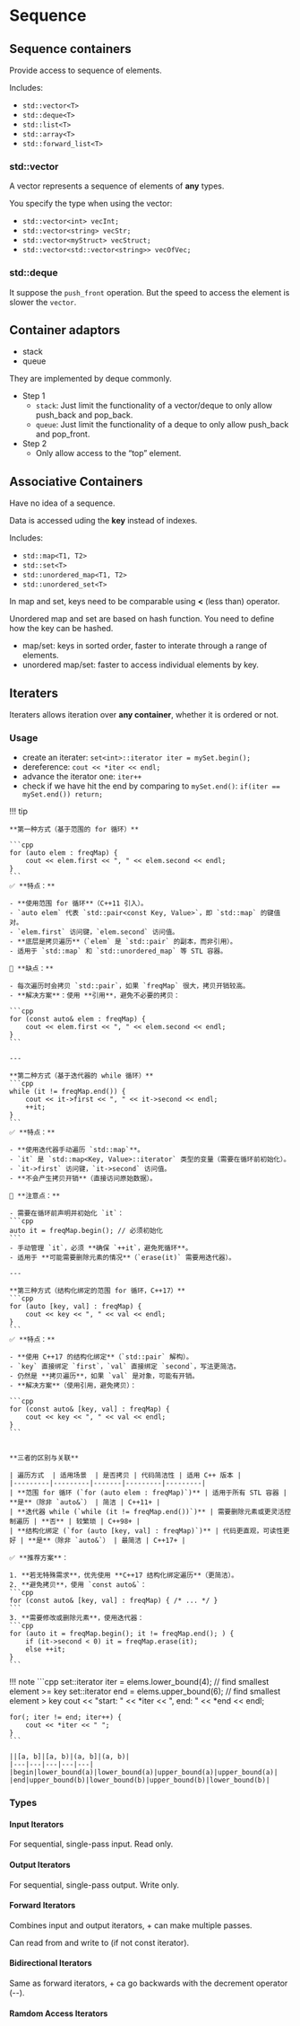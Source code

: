 # Sequence

## Sequence containers

Provide access to sequence of elements.

Includes:

- `std::vector<T>`
- `std::deque<T>`
- `std::list<T>`
- `std::array<T>`
- `std::forward_list<T>`

### std::vector<T>

A vector represents a sequence of elements of **any** types.

You specify the type when using the vector:

- `std::vector<int> vecInt;`
- `std::vector<string> vecStr;`
- `std::vector<myStruct> vecStruct;`
- `std::vector<std::vector<string>> vecOfVec;`

### std::deque<T>

It suppose the `push_front` operation. But the speed to access the element is slower the `vector`.

## Container adaptors

- stack
- queue

They are implemented by deque commonly.

- Step 1
    - `stack`: Just limit the functionality of a vector/deque to only allow push_back and pop_back.
    - `queue`: Just limit the functionality of a deque to only allow push_back and pop_front.
- Step 2
    - Only allow access to the “top” element.

## Associative Containers

Have no idea of a sequence.

Data is accessed uding the **key** instead of indexes.

Includes:

- `std::map<T1, T2>`
- `std::set<T>`
- `std::unordered_map<T1, T2>`
- `std::unordered_set<T>`

In map and set, keys need to be comparable using **<** (less than) operator.

Unordered map and set are based on hash function. You need to define how the key can be hashed.

- map/set: keys in sorted order, faster to interate through a range of elements.
- unordered map/set: faster to access individual elements by key.

## Iteraters

Iteraters allows iteration over **any container**, whether it is ordered or not.

### Usage

- create an iterater: `set<int>::iterator iter = mySet.begin();`
- dereference: `cout << *iter << endl;`
- advance the iterator one: `iter++`
- check if we have hit the end by comparing to `mySet.end()`: `if(iter == mySet.end()) return;`

!!! tip

    **第一种方式（基于范围的 for 循环）**

    ```cpp
    for (auto elem : freqMap) {
        cout << elem.first << ", " << elem.second << endl;
    }
    ```
    ✅ **特点：**

    - **使用范围 for 循环**（C++11 引入）。
    - `auto elem` 代表 `std::pair<const Key, Value>`，即 `std::map` 的键值对。
    - `elem.first` 访问键，`elem.second` 访问值。
    - **底层是拷贝遍历**（`elem` 是 `std::pair` 的副本，而非引用）。
    - 适用于 `std::map` 和 `std::unordered_map` 等 STL 容器。

    🛑 **缺点：**

    - 每次遍历时会拷贝 `std::pair`，如果 `freqMap` 很大，拷贝开销较高。
    - **解决方案**：使用 **引用**，避免不必要的拷贝：

    ```cpp
    for (const auto& elem : freqMap) {
        cout << elem.first << ", " << elem.second << endl;
    }
    ```

    ---

    **第二种方式（基于迭代器的 while 循环）**
    ```cpp
    while (it != freqMap.end()) {
        cout << it->first << ", " << it->second << endl;
        ++it;
    }
    ```
    ✅ **特点：**

    - **使用迭代器手动遍历 `std::map`**。
    - `it` 是 `std::map<Key, Value>::iterator` 类型的变量（需要在循环前初始化）。
    - `it->first` 访问键，`it->second` 访问值。
    - **不会产生拷贝开销**（直接访问原始数据）。

    🛑 **注意点：**

    - 需要在循环前声明并初始化 `it`：
    ```cpp
    auto it = freqMap.begin(); // 必须初始化
    ```
    - 手动管理 `it`，必须 **确保 `++it`，避免死循环**。
    - 适用于 **可能需要删除元素的情况**（`erase(it)` 需要用迭代器）。

    ---

    **第三种方式（结构化绑定的范围 for 循环，C++17）**
    ```cpp
    for (auto [key, val] : freqMap) {
        cout << key << ", " << val << endl;
    }
    ```
    ✅ **特点：**

    - **使用 C++17 的结构化绑定**（`std::pair` 解构）。
    - `key` 直接绑定 `first`，`val` 直接绑定 `second`，写法更简洁。
    - 仍然是 **拷贝遍历**，如果 `val` 是对象，可能有开销。
    - **解决方案**（使用引用，避免拷贝）：
  
    ```cpp
    for (const auto& [key, val] : freqMap) {
        cout << key << ", " << val << endl;
    }
    ```


    **三者的区别与关联**

    | 遍历方式  | 适用场景  | 是否拷贝 | 代码简洁性 | 适用 C++ 版本 |
    |---------|---------|-------|---------|---------|
    | **范围 for 循环 (`for (auto elem : freqMap)`)** | 适用于所有 STL 容器 | **是**（除非 `auto&`） | 简洁 | C++11+ |
    | **迭代器 while (`while (it != freqMap.end())`)** | 需要删除元素或更灵活控制遍历 | **否** | 较繁琐 | C++98+ |
    | **结构化绑定 (`for (auto [key, val] : freqMap)`)** | 代码更直观，可读性更好 | **是**（除非 `auto&`） | 最简洁 | C++17+ |

    ✅ **推荐方案**：

    1. **若无特殊需求**，优先使用 **C++17 结构化绑定遍历**（更简洁）。
    2. **避免拷贝**，使用 `const auto&`：
    ```cpp
    for (const auto& [key, val] : freqMap) { /* ... */ }
    ```
    3. **需要修改或删除元素**，使用迭代器：
    ```cpp
    for (auto it = freqMap.begin(); it != freqMap.end(); ) {
        if (it->second < 0) it = freqMap.erase(it);
        else ++it;
    }
    ```

!!! note
    ```cpp
    set<int>::iterator iter = elems.lower_bound(4); // find smallest element >= key
    set<int>::iterator end = elems.upper_bound(6); // find smallest element > key
    cout << "start: " << *iter << ", end: " << *end << endl;

    for(; iter != end; iter++) {
        cout << *iter << " ";
    }
    ```

    ||[a, b]|[a, b)|(a, b]|(a, b)|
    |---|---|---|---|---|
    |begin|lower_bound(a)|lower_bound(a)|upper_bound(a)|upper_bound(a)|
    |end|upper_bound(b)|lower_bound(b)|upper_bound(b)|lower_bound(b)|

### Types
#### Input Iterators

For sequential, single-pass input. Read only.

#### Output Iterators

For sequential, single-pass output. Write only.

#### Forward Iterators

Combines input and output iterators, + can make multiple passes.

Can read from and write to (if not const iterator).

#### Bidirectional Iterators

Same as forward iterators, + ca go backwards with the decrement operator (--).

#### Ramdom Access Iterators

